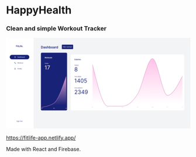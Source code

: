 # HappyHealth
### Clean and simple Workout Tracker

![Screenshot](fitlife-screenshot.png)

https://fitlife-app.netlify.app/

Made with React and Firebase.
